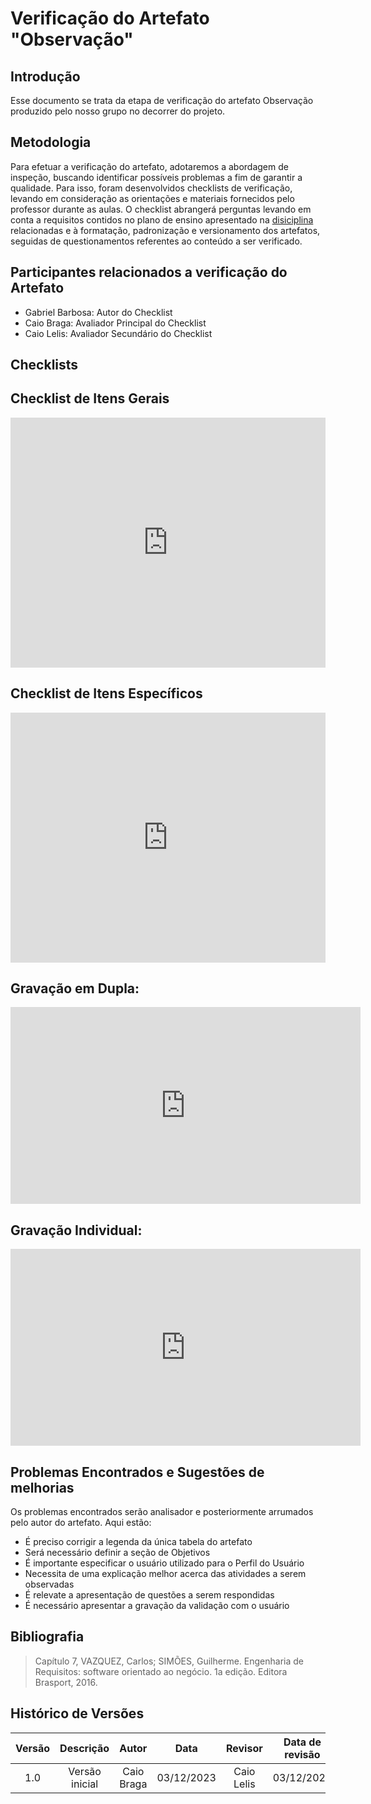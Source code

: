 # Verificação do Artefato "Observação"

##  Introdução

Esse documento se trata da etapa de verificação do artefato Observação produzido pelo nosso grupo no decorrer do projeto.


## Metodologia

Para efetuar a verificação do artefato, adotaremos a abordagem de inspeção, buscando identificar possíveis problemas a fim de garantir a qualidade. Para isso, foram desenvolvidos checklists de verificação, levando em consideração as orientações e materiais fornecidos pelo professor durante as aulas. O checklist abrangerá perguntas levando em conta a requisitos contidos no plano de ensino apresentado na [disiciplina](https://aprender3.unb.br/pluginfile.php/2692435/mod_resource/content/39/Plano_de_Ensino%20FIHC%20022023%20Turma%202.pdf) relacionadas e à formatação, padronização e versionamento dos artefatos, seguidas de questionamentos referentes ao conteúdo a ser verificado.


## Participantes relacionados a verificação do Artefato

-  Gabriel Barbosa: Autor do Checklist
- Caio Braga: Avaliador Principal do Checklist
- Caio Lelis: Avaliador Secundário do Checklist


## Checklists


## Checklist de Itens Gerais

<iframe src="https://docs.google.com/spreadsheets/d/e/2PACX-1vTjurOltQ8buLmH9JwC1dvm3DaijTZcAxl4NPrMj5TWQ7QSZPtleytC5Bz52ZHk8UchQ1J7pKPVKUmq/pubhtml?gid=1373810428&amp;single=true&amp;widget=true&amp;headers=false" width="100%" height="400" frameborder="0" scrolling="no"></iframe>


## Checklist de Itens Específicos

<iframe src="https://docs.google.com/spreadsheets/d/e/2PACX-1vTjurOltQ8buLmH9JwC1dvm3DaijTZcAxl4NPrMj5TWQ7QSZPtleytC5Bz52ZHk8UchQ1J7pKPVKUmq/pubhtml?gid=1246002839&amp;single=true&amp;widget=true&amp;headers=false" width="100%" height="400" frameborder="0" scrolling="no"></iframe>


## Gravação em Dupla:

<iframe width="560" height="315" src="https://www.youtube.com/embed/bKkJjeVz0ns?si=TsYpccxnWMia20cR" title="YouTube video player" frameborder="0" allow="accelerometer; autoplay; clipboard-write; encrypted-media; gyroscope; picture-in-picture; web-share" allowfullscreen></iframe>



## Gravação Individual:

<iframe width="560" height="315" src="https://www.youtube.com/embed/xRPnlXzZUZI?si=lxLaf0BjSWRhs9xf" title="YouTube video player" frameborder="0" allow="accelerometer; autoplay; clipboard-write; encrypted-media; gyroscope; picture-in-picture; web-share" allowfullscreen></iframe>


## Problemas Encontrados e Sugestões de melhorias 

Os problemas encontrados serão analisador e posteriormente arrumados pelo autor do artefato. Aqui estão:

-  É preciso corrigir a legenda da única tabela do artefato
-  Será necessário definir a seção de Objetivos
-  É importante especificar o usuário utilizado para o Perfil do Usuário
- Necessita de uma explicação melhor acerca das atividades a serem observadas	
- É relevate a apresentação de questões a serem respondidas
- É necessário apresentar a gravação da validação com o usuário



## Bibliografia

> Capítulo 7, VAZQUEZ, Carlos; SIMÕES, Guilherme. Engenharia 
> de Requisitos: software orientado ao negócio. 1a edição. Editora Brasport, 2016.



## **Histórico de Versões**

| Versão |          Descrição              |     Autor      |      Data      |   Revisor     |    Data de revisão    |  
|:------:|:-------------------------------:|:--------------:|:--------------:|:-------------:|:---------------------:|
|  1.0   | Versão inicial |  Caio Braga   |   03/12/2023   |  Caio Lelis  |     03/12/2023       |